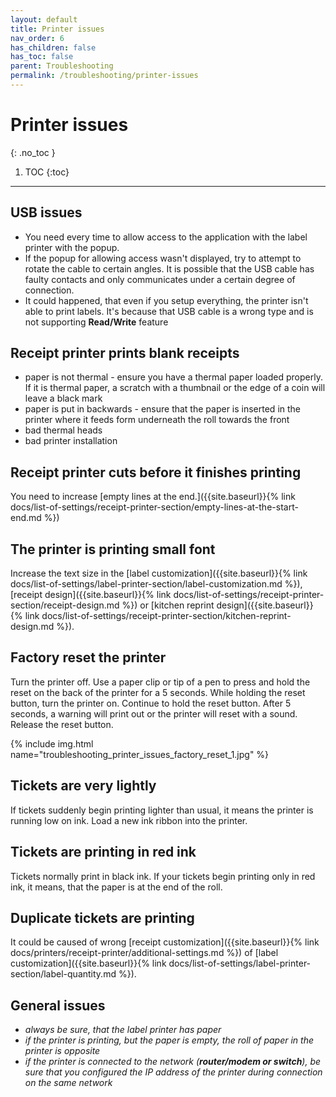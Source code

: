 ```yaml
---
layout: default
title: Printer issues
nav_order: 6
has_children: false
has_toc: false
parent: Troubleshooting
permalink: /troubleshooting/printer-issues
---
```


# Printer issues
{: .no_toc }

1. TOC
{:toc}

---

## USB issues
- <span class="text-red-200">You need every time to allow access to the application with the label printer with the popup.</span>
- <span class="text-red-200">If the popup for allowing access wasn't displayed, try to attempt to rotate the cable to certain angles. It is possible that the USB cable has faulty contacts and only communicates under a certain degree of connection.</span>
- <span class="text-red-200">It could happened, that even if you setup everything, the printer isn't able to print labels. It's because that USB cable is a wrong type and is not supporting **Read/Write** feature</span>

## Receipt printer prints blank receipts
- <span class="text-red-200">paper is not thermal</span> - ensure you have a thermal paper loaded properly. If it is thermal paper, a scratch with a thumbnail or the edge of a coin will leave a black mark
- <span class="text-red-200">paper is put in backwards</span> - ensure that the paper is inserted in the printer where it feeds form underneath the roll towards the front
- <span class="text-red-200">bad thermal heads</span>
- <span class="text-red-200">bad printer installation</span>

## Receipt printer cuts before it finishes printing
You need to increase [empty lines at the end.]({{site.baseurl}}{% link docs/list-of-settings/receipt-printer-section/empty-lines-at-the-start-end.md %})

## The printer is printing small font
Increase the text size in the [label customization]({{site.baseurl}}{% link docs/list-of-settings/label-printer-section/label-customization.md %}), [receipt design]({{site.baseurl}}{% link docs/list-of-settings/receipt-printer-section/receipt-design.md %}) or [kitchen reprint design]({{site.baseurl}}{% link docs/list-of-settings/receipt-printer-section/kitchen-reprint-design.md %}).

## Factory reset the printer
Turn the printer off. Use a paper clip or tip of a pen to press and hold the reset on the back of the printer for a 5 seconds. While holding the reset button, turn the printer on. Continue to hold the reset button. After 5 seconds, a warning will print out or the printer will reset with a sound. Release the reset button.

{% include img.html name="troubleshooting_printer_issues_factory_reset_1.jpg" %}

## Tickets are very lightly
<span class="text-red-200">If tickets suddenly begin printing lighter than usual, it means the printer is running low on ink.</span> Load a new ink ribbon into the printer.

## Tickets are printing in red ink
Tickets normally print in black ink. <span class="text-red-200">If your tickets begin printing only in red ink, it means, that the paper is at the end of the roll.</span>

## Duplicate tickets are printing
It could be caused of wrong [receipt customization]({{site.baseurl}}{% link docs/printers/receipt-printer/additional-settings.md %}) of [label customization]({{site.baseurl}}{% link docs/list-of-settings/label-printer-section/label-quantity.md %}).

## General issues
- <span class="text-red-200">_always be sure, that the label printer has paper_</span>
- <span class="text-red-200">_if the printer is printing, but the paper is empty, the roll of paper in the printer is opposite_</span>
- <span class="text-red-200">_if the printer is connected to the network (**router/modem or switch**), be sure that you configured the IP address of the printer during connection on the same network_</span>